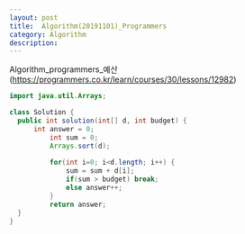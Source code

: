 ```yaml
---
layout: post
title:  Algorithm(20191101)_Programmers
category: Algorithm 
description: 
---
```


Algorithm_programmers_<span class="red">예산</span>
(https://programmers.co.kr/learn/courses/30/lessons/12982)
<br>

```java
import java.util.Arrays;

class Solution {
  public int solution(int[] d, int budget) {
      int answer = 0;
	      int sum = 0;
	      Arrays.sort(d);
	      
	      for(int i=0; i<d.length; i++) {
	    	  sum = sum + d[i];
	    	  if(sum > budget) break;
	    	  else answer++;
	      }
	      return answer;
  }
}
```
